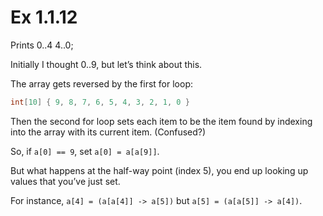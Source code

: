 # Ex 1.1.12

Prints 0..4 4..0;

Initially I thought 0..9, but let’s think about this.

The array gets reversed by the first for loop:

```java
int[10] { 9, 8, 7, 6, 5, 4, 3, 2, 1, 0 }
```

Then the second for loop sets each item to be the item found by indexing into the array with its current item.
(Confused?)

So, if `a[0] == 9`, set `a[0] = a[a[9]]`.

But what happens at the half-way point (index 5), you end up looking up values that you’ve just set.

For instance, `a[4] = (a[a[4]] -> a[5])` but `a[5] = (a[a[5]] -> a[4])`.
